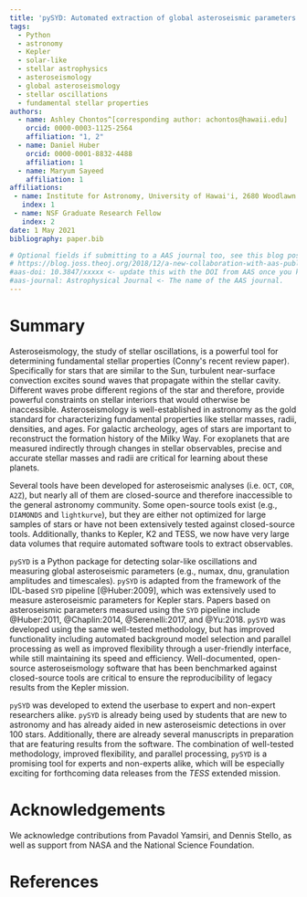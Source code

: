 ```yaml
---
title: 'pySYD: Automated extraction of global asteroseismic parameters'
tags:
  - Python
  - astronomy
  - Kepler
  - solar-like
  - stellar astrophysics
  - asteroseismology
  - global asteroseismology
  - stellar oscillations
  - fundamental stellar properties
authors:
  - name: Ashley Chontos^[corresponding author: achontos@hawaii.edu]
    orcid: 0000-0003-1125-2564
    affiliation: "1, 2"
  - name: Daniel Huber
    orcid: 0000-0001-8832-4488
    affiliation: 1
  - name: Maryum Sayeed
    affiliation: 1
affiliations:
 - name: Institute for Astronomy, University of Hawai'i, 2680 Woodlawn Drive, Honolulu, HI 96822, USA
   index: 1
 - name: NSF Graduate Research Fellow
   index: 2
date: 1 May 2021
bibliography: paper.bib

# Optional fields if submitting to a AAS journal too, see this blog post:
# https://blog.joss.theoj.org/2018/12/a-new-collaboration-with-aas-publishing
#aas-doi: 10.3847/xxxxx <- update this with the DOI from AAS once you know it.
#aas-journal: Astrophysical Journal <- The name of the AAS journal.
---
```


# Summary

Asteroseismology, the study of stellar oscillations, is a powerful tool for determining fundamental stellar 
properties (Conny's recent review paper). Specifically for stars that are similar to the Sun, turbulent 
near-surface convection excites sound waves that propagate within the stellar cavity. Different waves probe 
different regions of the star and therefore, provide powerful constraints on stellar interiors that would 
otherwise be inaccessible. Asteroseismology is well-established in astronomy as the gold standard for 
characterizing fundamental properties like stellar masses, radii, densities, and ages. For galactic archeology, 
ages of stars are important to reconstruct the formation history of the Milky Way. For exoplanets that are 
measured indirectly through changes in stellar observables, precise and accurate stellar masses and radii 
are critical for learning about these planets.

Several tools have been developed for asteroseismic analyses (i.e. `OCT`, `COR`, `A2Z`), but nearly all of 
them are closed-source and therefore inaccessible to the general astronomy community. Some open-source tools 
exist (e.g., `DIAMONDS` and `lightkurve`), but they are either not optimized for large samples of stars or 
have not been extensively tested against closed-source tools. Additionally, thanks to Kepler, K2 and TESS, 
we now have very large data volumes that require automated software tools to extract observables. 

`pySYD` is a Python package for detecting solar-like oscillations and measuring global asteroseismic 
parameters (e.g., numax, dnu, granulation amplitudes and timescales). `pySYD` is adapted from the framework 
of the IDL-based `SYD` pipeline [@Huber:2009], which was extensively used to measure asteroseismic parameters 
for Kepler stars. Papers based on asteroseismic parameters measured using the `SYD` pipeline include 
@Huber:2011, @Chaplin:2014, @Serenelli:2017, and @Yu:2018. `pySYD` was developed using the same 
well-tested methodology, but has improved functionality including automated background model selection 
and parallel processing as well as improved flexibility through a user-friendly interface, while still 
maintaining its speed and efficiency. Well-documented, open-source asteroseismology software that has been 
benchmarked against closed-source tools are critical to ensure the reproducibility of legacy results from 
the Kepler mission.

`pySYD` was developed to extend the userbase to expert and non-expert researchers alike. `pySYD` is already 
being used by students that are new to astronomy and has already aided in new asteroseismic detections in
over 100 stars. Additionally, there are already several manuscripts in preparation that are featuring results 
from the software. The combination of well-tested methodology, improved flexibility, and parallel processing, 
`pySYD` is a promising tool for experts and non-experts alike, which will be especially exciting for forthcoming 
data releases from the *TESS* extended mission.


# Acknowledgements

We acknowledge contributions from Pavadol Yamsiri, and Dennis Stello, 
as well as support from NASA and the National Science Foundation.

# References
